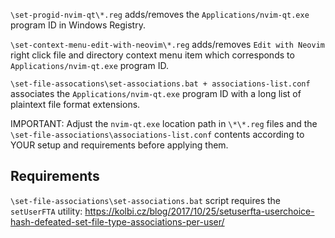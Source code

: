 `\set-progid-nvim-qt\*.reg` adds/removes the `Applications/nvim-qt.exe` program ID in Windows Registry.

`\set-context-menu-edit-with-neovim\*.reg` adds/removes `Edit with Neovim` right click file and directory context menu item which corresponds to `Applications/nvim-qt.exe` program ID.

`\set-file-assocations\set-associations.bat + associations-list.conf` associates the `Applications/nvim-qt.exe` program ID with a long list of plaintext file format extensions.

IMPORTANT: Adjust the `nvim-qt.exe` location path in `\*\*.reg` files and the `\set-file-associations\associations-list.conf` contents according to YOUR setup and requirements before applying them.

## Requirements

`\set-file-associations\set-associations.bat` script requires the `setUserFTA` utility: https://kolbi.cz/blog/2017/10/25/setuserfta-userchoice-hash-defeated-set-file-type-associations-per-user/
